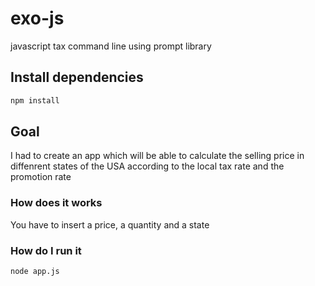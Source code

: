 # exo-js

javascript tax command line using prompt library


## Install dependencies
```bash
npm install
```


## Goal

I had to create an app which will be able to calculate the selling price in diffenrent states of the USA according to the local tax rate and the promotion rate


### How does it works

You have to insert  a price, a quantity and a state


### How do I run it
```bash
node app.js
```
